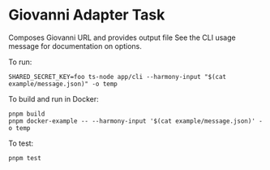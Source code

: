 # Giovanni Adapter Task

Composes Giovanni URL and provides output file
See the CLI usage message for documentation on options.

To run:

```
SHARED_SECRET_KEY=foo ts-node app/cli --harmony-input "$(cat example/message.json)" -o temp
```

To build and run in Docker:

```
pnpm build
pnpm docker-example -- --harmony-input '$(cat example/message.json)' -o temp
```

To test:

```
pnpm test
```
